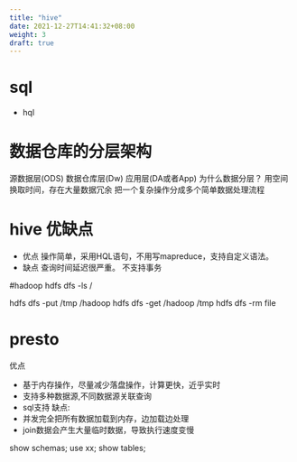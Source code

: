 ```yaml
---
title: "hive"
date: 2021-12-27T14:41:32+08:00
weight: 3
draft: true
---
```

# sql
 * hql
 




# 数据仓库的分层架构
源数据层(ODS)
数据仓库层(Dw)
应用层(DA或者App)
为什么数据分层？
用空间换取时间，存在大量数据冗余
把一个复杂操作分成多个简单数据处理流程

# hive 优缺点
* 优点
操作简单，采用HQL语句，不用写mapreduce，支持自定义语法。
* 缺点
查询时间延迟很严重。
不支持事务


#hadoop
hdfs dfs -ls /

hdfs dfs -put /tmp /hadoop
hdfs dfs -get /hadoop /tmp
hdfs dfs -rm file

# presto
优点
* 基于内存操作，尽量减少落盘操作，计算更快，近乎实时
* 支持多种数据源,不同数据源关联查询
* sql支持
缺点:
* 并发完全把所有数据加载到内存，边加载边处理
* join数据会产生大量临时数据，导致执行速度变慢



show schemas;
use xx;
show tables;
